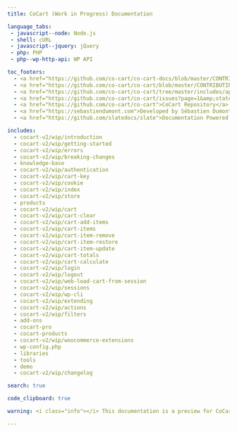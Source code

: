 ```yaml
---
title: CoCart (Work in Progress) Documentation

language_tabs:
 - javascript--node: Node.js
 - shell: cURL
 - javascript--jquery: jQuery
 - php: PHP
 - php--wp-http-api: WP API

toc_footers:
  - <a href="https://github.com/co-cart/co-cart-docs/blob/master/CONTRIBUTING.md">Contribute to Documentation</a>
  - <a href="https://github.com/co-cart/co-cart/blob/master/CONTRIBUTING.md">Contribute to CoCart</a>
  - <a href="https://github.com/co-cart/co-cart/tree/master/includes/api">REST API Source on GitHub</a>
  - <a href="https://github.com/co-cart/co-cart/issues?page=1&amp;state=open">CoCart Issues</a>
  - <a href="https://github.com/co-cart/co-cart">CoCart Repository</a>
  - <a href="https://sebastiendumont.com">Developed by Sébastien Dumont</a>
  - <a href="https://github.com/slatedocs/slate">Documentation Powered by Slate</a>

includes:
  - cocart-v2/wip/introduction
  - cocart-v2/wip/getting-started
  - cocart-v2/wip/errors
  - cocart-v2/wip/breaking-changes
  - knowledge-base
  - cocart-v2/wip/authentication
  - cocart-v2/wip/cart-key
  - cocart-v2/wip/cookie
  - cocart-v2/wip/index
  - cocart-v2/wip/store
  - products
  - cocart-v2/wip/cart
  - cocart-v2/wip/cart-clear
  - cocart-v2/wip/cart-add-items
  - cocart-v2/wip/cart-items
  - cocart-v2/wip/cart-item-remove
  - cocart-v2/wip/cart-item-restore
  - cocart-v2/wip/cart-item-update
  - cocart-v2/wip/cart-totals
  - cocart-v2/wip/cart-calculate
  - cocart-v2/wip/login
  - cocart-v2/wip/logout
  - cocart-v2/wip/web-load-cart-from-session
  - cocart-v2/wip/sessions
  - cocart-v2/wip/wp-cli
  - cocart-v2/wip/extending
  - cocart-v2/wip/actions
  - cocart-v2/wip/filters
  - add-ons
  - cocart-pro
  - cocart-products
  - cocart-v2/wip/woocommerce-extensions
  - wp-config.php
  - libraries
  - tools
  - demo
  - cocart-v2/wip/changelog

search: true

code_clipboard: true

warning: <i class="info"></i> This documentation is a preview for CoCart API v2. While the API is documented, action hooks and filters are still being documented. <a href="https://docs.cocart.xyz/">Please use the latest CoCart REST API version instead</a> if you are not testing the NEW API. <a href="https://cocart.xyz/upgrading-api-from-v1-to-v2/?utm_medium=docs.cocart.xyz&utm_source=docs&utm_content=cocart-docs">Upgrade guide from v1 to v2</a>.

---
```

